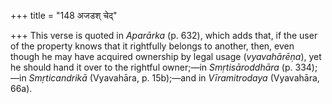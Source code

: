 +++
title = "148 अजडश् चेद्"

+++
This verse is quoted in *Aparārka* (p. 632), which adds that, if the
user of the property knows that it rightfully belongs to another, then,
even though he may have acquired ownership by legal usage
(*vyavahārēṇa*), yet he should hand it over to the rightful owner;—in
*Smṛtisāroddhāra* (p. 334);—in *Smṛticandrikā* (Vyavahāra, p. 15b);—and
in *Vīramitrodaya* (Vyavahāra, 66a).


